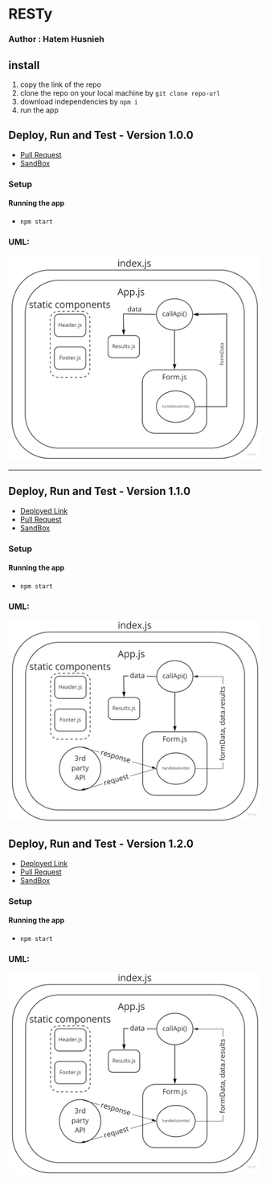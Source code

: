 # RESTy

### Author : Hatem Husnieh

## install

1. copy the link of the repo
1. clone the repo on your local machine by `git clone repo-url`
1. download independencies by `npm i`
1. run the app

## Deploy, Run and Test - Version 1.0.0

- [Pull Request](https://github.com/Hatemhusnieh/RESTy/pull/1)
- [SandBox](https://codesandbox.io/s/magical-golick-4x3cu?file=/resty/src/App.js)

### Setup

#### Running the app

- `npm start`

### UML:

![uml](resources/uml-1.jpg)

---

## Deploy, Run and Test - Version 1.1.0

- [Deployed Link](https://resty-hatem.netlify.app/)
- [Pull Request](https://github.com/Hatemhusnieh/RESTy/pull/2)
- [SandBox](https://codesandbox.io/s/loving-dust-mc8dp)

### Setup

#### Running the app

- `npm start`

### UML:

![uml](resources/useState-Hook.jpg)

## Deploy, Run and Test - Version 1.2.0

- [Deployed Link](https://resty-hatem.netlify.app/)
- [Pull Request]()
- [SandBox]()

### Setup

#### Running the app

- `npm start`

### UML:

![uml](resources/useState-Hook.jpg)
